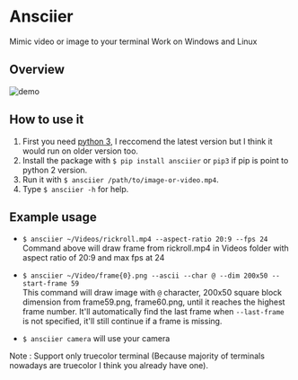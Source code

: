 # Ansciier
Mimic video or image to your terminal
Work on Windows and Linux

## Overview
![demo](https://user-images.githubusercontent.com/59413417/129385066-df1d222b-9233-48fd-b193-4f8497341222.gif)

## How to use it
1. First you need [python 3][python], I reccomend the latest version but I think it would run on older version too.
2. Install the package with `$ pip install ansciier` or `pip3` if pip is point to python 2 version.
3. Run it with `$ ansciier /path/to/image-or-video.mp4`.
4. Type `$ ansciier -h` for help.

## Example usage
- `$ ansciier ~/Videos/rickroll.mp4 --aspect-ratio 20:9 --fps 24`  
Command above will draw frame from rickroll.mp4 in Videos folder with aspect ratio of 20:9 and max fps at 24

- `$ ansciier ~/Video/frame{0}.png --ascii --char @ --dim 200x50 --start-frame 59`  
This command will draw image with `@` character, 200x50 square block dimension from frame59.png, frame60.png, until it reaches the highest frame number. It'll automatically find the last frame when `--last-frame` is not specified, it'll still continue if a frame is missing.

- `$ ansciier camera` will use your camera

Note : Support only truecolor terminal (Because majority of terminals nowadays are truecolor I think you already have one).

[python]: https://www.python.org/downloads/release/python-396/